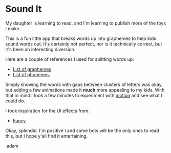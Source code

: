 # Sound It
My daughter is learning to read, and I'm learning to publish more of the toys I make.

This is a fun little app that breaks words up into graphemes to help kids sound words out.  It's certainly not perfect, nor is it technically correct, but it's been an interesting diversion.

Here are a couple of references I used for splitting words up:
- [List of graphemes](https://www.readingdoctor.com.au/graphemes)
- [List of phonemes](https://www.dyslexia-reading-well.com/44-phonemes-in-english.html)

Simply showing the words with gaps between clusters of letters was okay, but adding a few animations made it **much** more
appealing to my kids.  With that in mind I took a few minutes to experiment with [motion](https://motion.dev) and see what
I could do.

I took inspiration for the UI effects from:
- [Fancy](https://github.com/danielpetho/fancy)

Okay, splendid.  I'm positive I and some bots will be the only ones to read this, but I hope y'all find it entertaining.

  .adam